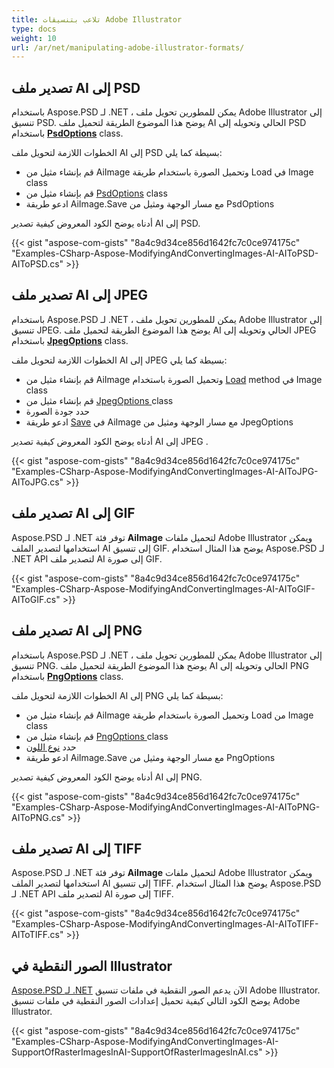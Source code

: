 ```yaml
---
title: تلاعب بتنسيقات Adobe Illustrator
type: docs
weight: 10
url: /ar/net/manipulating-adobe-illustrator-formats/
---
```


## **تصدير ملف AI إلى PSD**
باستخدام Aspose.PSD لـ .NET ، يمكن للمطورين تحويل ملف Adobe Illustrator إلى تنسيق PSD. يوضح هذا الموضوع الطريقة لتحميل ملف AI الحالي وتحويله إلى PSD باستخدام [**PsdOptions**](https://reference.aspose.com/net/psd/aspose.psd.imageoptions/psdoptions) class.

الخطوات اللازمة لتحويل ملف AI إلى PSD بسيطة كما يلي:

- قم بإنشاء مثيل من AiImage وتحميل الصورة باستخدام طريقة Load في Image class
- قم بإنشاء مثيل من [PsdOptions](https://reference.aspose.com/net/psd/aspose.psd.imageoptions/psdoptions) class
- ادعو طريقة AiImage.Save مع مسار الوجهة ومثيل من PsdOptions

أدناه يوضح الكود المعروض كيفية تصدير AI إلى PSD.


{{< gist "aspose-com-gists" "8a4c9d34ce856d1642fc7c0ce974175c" "Examples-CSharp-Aspose-ModifyingAndConvertingImages-AI-AIToPSD-AIToPSD.cs" >}}

## **تصدير ملف AI إلى JPEG**
باستخدام Aspose.PSD لـ .NET ، يمكن للمطورين تحويل ملف Adobe Illustrator إلى تنسيق JPEG. يوضح هذا الموضوع الطريقة لتحميل ملف AI الحالي وتحويله إلى JPEG باستخدام [**JpegOptions**](https://reference.aspose.com/net/psd/aspose.psd.imageoptions/jpegoptions) class.

الخطوات اللازمة لتحويل ملف AI إلى JPEG بسيطة كما يلي:

- قم بإنشاء مثيل من AiImage وتحميل الصورة باستخدام [Load](https://reference.aspose.com/psd/net/aspose.psd/image/methods/load/index) method في Image class
- قم بإنشاء مثيل من [JpegOptions ](https://reference.aspose.com/net/psd/aspose.psd.imageoptions/jpegoptions) class
- حدد جودة الصورة
- ادعو طريقة [Save](https://reference.aspose.com/psd/net/aspose.psd/image/methods/save) في AiImage مع مسار الوجهة ومثيل من JpegOptions

أدناه يوضح الكود المعروض كيفية تصدير AI إلى JPEG .


{{< gist "aspose-com-gists" "8a4c9d34ce856d1642fc7c0ce974175c" "Examples-CSharp-Aspose-ModifyingAndConvertingImages-AI-AIToJPG-AIToJPG.cs" >}}

## **تصدير ملف AI إلى GIF**
Aspose.PSD لـ .NET توفر فئة **AiImage** لتحميل ملفات Adobe Illustrator ويمكن استخدامها لتصدير الملف AI إلى تنسيق GIF. يوضح هذا المثال استخدام Aspose.PSD لـ .NET API لتصدير ملف AI إلى صورة GIF.

{{< gist "aspose-com-gists" "8a4c9d34ce856d1642fc7c0ce974175c" "Examples-CSharp-Aspose-ModifyingAndConvertingImages-AI-AIToGIF-AIToGIF.cs" >}}

## **تصدير ملف AI إلى PNG**
باستخدام Aspose.PSD لـ .NET ، يمكن للمطورين تحويل ملف Adobe Illustrator إلى تنسيق PNG. يوضح هذا الموضوع الطريقة لتحميل ملف AI الحالي وتحويله إلى PNG باستخدام [**PngOptions**](https://reference.aspose.com/net/psd/aspose.psd.imageoptions/pngoptions) class.

الخطوات اللازمة لتحويل ملف AI إلى PNG بسيطة كما يلي:

- قم بإنشاء مثيل من AiImage وتحميل الصورة باستخدام طريقة Load من Image class
- قم بإنشاء مثيل من [PngOptions ](https://reference.aspose.com/net/psd/aspose.psd.imageoptions/pngoptions) class
- حدد [نوع اللون](https://reference.aspose.com/psd/net/aspose.psd.imageoptions/pngoptions/properties/colortype)
- ادعو طريقة AiImage.Save مع مسار الوجهة ومثيل من PngOptions

أدناه يوضح الكود المعروض كيفية تصدير AI إلى PNG.


{{< gist "aspose-com-gists" "8a4c9d34ce856d1642fc7c0ce974175c" "Examples-CSharp-Aspose-ModifyingAndConvertingImages-AI-AIToPNG-AIToPNG.cs" >}}

## **تصدير ملف AI إلى TIFF**
Aspose.PSD لـ .NET توفر فئة **AiImage** لتحميل ملفات Adobe Illustrator ويمكن استخدامها لتصدير الملف AI إلى تنسيق TIFF. يوضح هذا المثال استخدام Aspose.PSD لـ .NET API لتصدير ملف AI إلى صورة TIFF.

{{< gist "aspose-com-gists" "8a4c9d34ce856d1642fc7c0ce974175c" "Examples-CSharp-Aspose-ModifyingAndConvertingImages-AI-AIToTIFF-AIToTIFF.cs" >}}

## **الصور النقطية في Illustrator**
[Aspose.PSD لـ .NET](https://products.aspose.com/psd/net) الآن يدعم الصور النقطية في ملفات تنسيق Adobe Illustrator. يوضح الكود التالي كيفية تحميل إعدادات الصور النقطية في ملفات تنسيق Adobe Illustrator.

{{< gist "aspose-com-gists" "8a4c9d34ce856d1642fc7c0ce974175c" "Examples-CSharp-Aspose-ModifyingAndConvertingImages-AI-SupportOfRasterImagesInAI-SupportOfRasterImagesInAI.cs" >}}